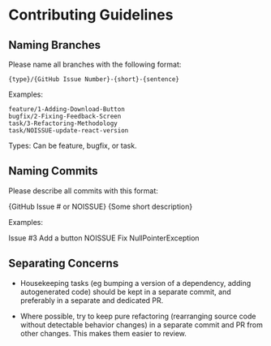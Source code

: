# Contributing Guidelines

## Naming Branches
Please name all branches with the following format:

```
{type}/{GitHub Issue Number}-{short}-{sentence}
```

Examples:
```
feature/1-Adding-Download-Button
bugfix/2-Fixing-Feedback-Screen
task/3-Refactoring-Methodology
task/NOISSUE-update-react-version
```

Types: Can be feature, bugfix, or task.
## Naming Commits
Please describe all commits with this format:

{GitHub Issue # or NOISSUE} {Some short description}

Examples:

Issue #3 Add a button
NOISSUE Fix NullPointerException


## Separating Concerns
  - Housekeeping tasks (eg bumping a version of a dependency, adding autogenerated code) should be kept in a separate commit, and preferably in a separate and dedicated PR.

  - Where possible, try to keep pure refactoring (rearranging source code without detectable behavior changes) in a separate commit and PR from other changes. This makes them easier to review.
